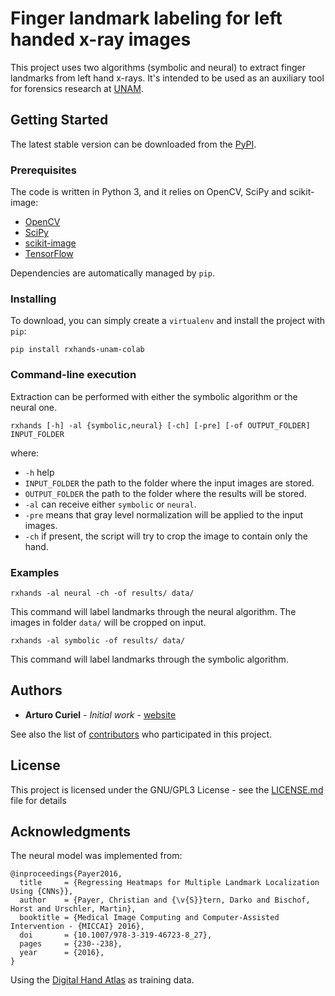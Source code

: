# Finger landmark labeling for left handed x-ray images

This project uses two algorithms (symbolic and neural) to extract finger landmarks from left hand x-rays. It's intended to be used as an auxiliary tool for forensics research at [UNAM](http://www.cienciaforense.facmed.unam.mx/).

## Getting Started

The latest stable version can be downloaded from the [PyPI](https://pypi.org/project/rxhands-unam-colab/). 

### Prerequisites

The code is written in Python 3, and it relies on OpenCV, SciPy and scikit-image:

* [OpenCV](https://opencv.org/)
* [SciPy](https://www.scipy.org/)
* [scikit-image](https://scikit-image.org/)
* [TensorFlow](https://www.tensorflow.org/)

Dependencies are automatically managed by `pip`.

### Installing

To download, you can simply create a `virtualenv` and install the project with `pip`:

```
pip install rxhands-unam-colab
```

### Command-line execution

Extraction can be performed with either the symbolic algorithm or the neural one.

```
rxhands [-h] -al {symbolic,neural} [-ch] [-pre] [-of OUTPUT_FOLDER] INPUT_FOLDER
```
where:

* `-h` help
* `INPUT_FOLDER` the path to the folder where the input images are stored.
* `OUTPUT_FOLDER` the path to the folder where the results will be stored.
* `-al` can receive either `symbolic` or `neural`.
* `-pre` means that gray level normalization will be applied to the input images.
* `-ch` if present, the script will try to crop the image to contain only the hand.

### Examples

```
rxhands -al neural -ch -of results/ data/
```

This command will label landmarks through the neural algorithm. The images in folder `data/` will be cropped on input.

```
rxhands -al symbolic -of results/ data/
```

This command will label landmarks through the symbolic algorithm.

## Authors

* **Arturo Curiel** - *Initial work* - [website](https://arturocuriel.com)

See also the list of [contributors](https://github.com/forensics-colab-unam/rxhands-unam-colab/contributors) who participated in this project.

## License

This project is licensed under the GNU/GPL3 License - see the [LICENSE.md](LICENSE.md) file for details

## Acknowledgments

The neural model was implemented from:

```
@inproceedings{Payer2016,
  title     = {Regressing Heatmaps for Multiple Landmark Localization Using {CNNs}},
  author    = {Payer, Christian and {\v{S}}tern, Darko and Bischof, Horst and Urschler, Martin},
  booktitle = {Medical Image Computing and Computer-Assisted Intervention - {MICCAI} 2016},
  doi       = {10.1007/978-3-319-46723-8_27},
  pages     = {230--238},
  year      = {2016},
}
```
Using the [Digital Hand Atlas](https://ipilab.usc.edu/research/baaweb/) as training data.

